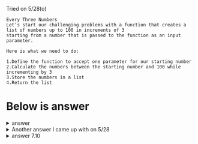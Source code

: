 Tried on 5/28(o)


```
Every Three Numbers
Let’s start our challenging problems with a function that creates a list of numbers up to 100 in increments of 3 
starting from a number that is passed to the function as an input parameter. 

Here is what we need to do:

1.Define the function to accept one parameter for our starting number
2.Calculate the numbers between the starting number and 100 while incrementing by 3
3.Store the numbers in a list
4.Return the list
```

# Below is answer
<details>
  <summary>answer</summary>
  ```py
  def some_function(start):
      #2.3.4
      return list(range(start,101,3)) 
  ```
</details>

<details>
  <summary>Another answer I came up with on 5/28</summary>

  ```py

  def increase_by_three(starting_number):
      lst = []

      while starting_number<=100:
          lst.append(starting_number)
          starting_number += 3
      return lst
  
  print(increase_by_three(88))        #[88, 91, 94, 97, 100]
  
  ```
</details>

<details>
  <summary>answer 7.10</summary>
  
  ```py
  def every_three_numbers(starting_number:int) -> list:
      return list(range(starting_number, 101, 3))
  ```
</details>
